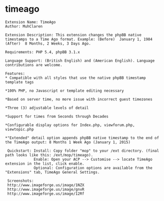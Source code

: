 # timeago
    Extension Name: TimeAgo
    Author: MuhClaren

    Extension Description: This extension changes the phpBB native timestamps to a Time Ago format. Example: (Before)  January 1, 1984 (After)  8 Months, 2 Weeks, 3 Days Ago.

    Requirements: PHP 5.4, phpBB 3.1.x

    Language Support: (British English) and (American English). Language contributions are welcome.

    Features:
    * Compatible with all styles that use the native phpBB timestamp template tags

    *100% PHP, no Javascript or template editing necessary

    *Based on server time, no more issue with incorrect guest timezones

    *Three (3) adjustable levels of detail

    *Support for times from Seconds through Decades

    *Configurable display options for Index.php, viewforum.php, viewtopic.php

    *"Extended" detail option appends phpBB native timestamp to the end of the TimeAgo output: 8 Months 1 Week Ago (January 1, 2015)

     Quickstart: Install: Copy folder "mop" to your /ext directory. (final path looks like this: /ext/mop/timeago).
                 Enable: Open your ACP --> Customise --> locate TimeAgo extension in the list, click enable.
                 Optional: Configuration options are available from the "Extensions" tab, TimeAgo General Settings.

     Screenshots:
     http://www.imageforge.us/image/1NZX
     http://www.imageforge.us/image/gnvR
     http://www.imageforge.us/image/12Rf
